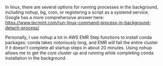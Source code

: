 In linux, there are several options for running processes in the background, including nohup, bg, cron, or registering a script as a systemd service. Google has a more comprehensive answer here: https://www.tecmint.com/run-linux-command-process-in-background-detach-process/

Personally, I use nohup a lot in AWS EMR Step functions to install conda packages: conda takes notoriously long, and EMR will fail the entire cluster if it doesn't complete all startup steps in about 20 minutes. Using nohup allows me to get the core cluster up and running while completing conda installation in the background.